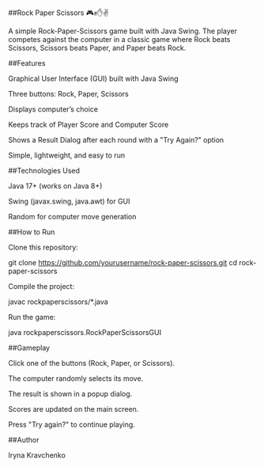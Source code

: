 ##Rock Paper Scissors 🎮✊✋✌️

A simple Rock-Paper-Scissors game built with Java Swing.
The player competes against the computer in a classic game where Rock beats Scissors, Scissors beats Paper, and Paper beats Rock.

##Features

Graphical User Interface (GUI) built with Java Swing

Three buttons: Rock, Paper, Scissors

Displays computer’s choice

Keeps track of Player Score and Computer Score

Shows a Result Dialog after each round with a "Try Again?" option

Simple, lightweight, and easy to run

##Technologies Used

Java 17+ (works on Java 8+)

Swing (javax.swing, java.awt) for GUI

Random for computer move generation

##How to Run

Clone this repository:

git clone https://github.com/yourusername/rock-paper-scissors.git
cd rock-paper-scissors


Compile the project:

javac rockpaperscissors/*.java


Run the game:

java rockpaperscissors.RockPaperScissorsGUI

##Gameplay

Click one of the buttons (Rock, Paper, or Scissors).

The computer randomly selects its move.

The result is shown in a popup dialog.

Scores are updated on the main screen.

Press "Try again?" to continue playing.


##Author

Iryna Kravchenko
